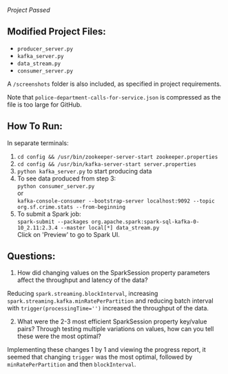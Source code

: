 _Project Passed_


Modified Project Files:
-----------------------
* `producer_server.py`
* `kafka_server.py`
* `data_stream.py`
* `consumer_server.py`

A `/screenshots` folder is also included, as specified in project requirements.

Note that `police-department-calls-for-service.json` is compressed as the file is too large for GitHub.

How To Run:
-----------
In separate terminals:
1. `cd config && /usr/bin/zookeeper-server-start zookeeper.properties`
2. `cd config && /usr/bin/kafka-server-start server.properties`
3. `python kafka_server.py` to start producing data
5. To see data produced from step 3:  
    `python consumer_server.py`  
    or  
    `kafka-console-consumer --bootstrap-server localhost:9092 --topic org.sf.crime.stats --from-beginning`
6. To submit a Spark job:  
    `spark-submit --packages org.apache.spark:spark-sql-kafka-0-10_2.11:2.3.4 --master local[*] data_stream.py`  
    Click on 'Preview' to go to Spark UI.

Questions:
----------
1. How did changing values on the SparkSession property parameters affect the throughput and latency of the data?

Reducing `spark.streaming.blockInterval`, increasing `spark.streaming.kafka.minRatePerPartition` and reducing batch interval with `trigger(processingTime='')` increased the throughput of the data.

2. What were the 2-3 most efficient SparkSession property key/value pairs? Through testing multiple variations on values, how can you tell these were the most optimal?

Implementing these changes 1 by 1 and viewing the progress report, it seemed that changing `trigger` was the most optimal, followed by `minRatePerPartition` and then `blockInterval`.
